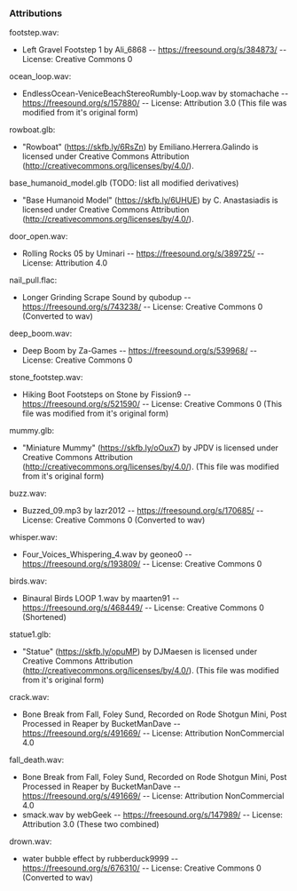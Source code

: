 ### Attributions

footstep.wav:
- Left Gravel Footstep 1 by Ali_6868 -- https://freesound.org/s/384873/ -- License: Creative Commons 0

ocean_loop.wav: 
- EndlessOcean-VeniceBeachStereoRumbly-Loop.wav by stomachache -- https://freesound.org/s/157880/ -- License: Attribution 3.0 (This file was modified from it's original form)

rowboat.glb: 
- "Rowboat" (https://skfb.ly/6RsZn) by Emiliano.Herrera.Galindo is licensed under Creative Commons Attribution (http://creativecommons.org/licenses/by/4.0/).

base_humanoid_model.glb (TODO: list all modified derivatives)
- "Base Humanoid Model" (https://skfb.ly/6UHUE) by C. Anastasiadis is licensed under Creative Commons Attribution (http://creativecommons.org/licenses/by/4.0/).

door_open.wav:
- Rolling Rocks 05 by Uminari -- https://freesound.org/s/389725/ -- License: Attribution 4.0

nail_pull.flac:
- Longer Grinding Scrape Sound by qubodup -- https://freesound.org/s/743238/ -- License: Creative Commons 0 (Converted to wav)

deep_boom.wav:
- Deep Boom by Za-Games -- https://freesound.org/s/539968/ -- License: Creative Commons 0

stone_footstep.wav:
- Hiking Boot Footsteps on Stone by Fission9 -- https://freesound.org/s/521590/ -- License: Creative Commons 0 (This file was modified from it's original form)

mummy.glb:
- "Miniature Mummy" (https://skfb.ly/oOux7) by JPDV is licensed under Creative Commons Attribution (http://creativecommons.org/licenses/by/4.0/). (This file was modified from it's original form)

buzz.wav:
- Buzzed_09.mp3 by lazr2012 -- https://freesound.org/s/170685/ -- License: Creative Commons 0 (Converted to wav)

whisper.wav:
- Four_Voices_Whispering_4.wav by geoneo0 -- https://freesound.org/s/193809/ -- License: Creative Commons 0

birds.wav:
- Binaural Birds LOOP 1.wav by maarten91 -- https://freesound.org/s/468449/ -- License: Creative Commons 0 (Shortened)

statue1.glb:
- "Statue" (https://skfb.ly/opuMP) by DJMaesen is licensed under Creative Commons Attribution (http://creativecommons.org/licenses/by/4.0/). (This file was modified from it's original form)

crack.wav:
- Bone Break from Fall, Foley Sund, Recorded on Rode Shotgun Mini,  Post Processed in Reaper by BucketManDave -- https://freesound.org/s/491669/ -- License: Attribution NonCommercial 4.0

fall_death.wav:
- Bone Break from Fall, Foley Sund, Recorded on Rode Shotgun Mini,  Post Processed in Reaper by BucketManDave -- https://freesound.org/s/491669/ -- License: Attribution NonCommercial 4.0
- smack.wav by webGeek -- https://freesound.org/s/147989/ -- License: Attribution 3.0 (These two combined)

drown.wav:
- water bubble effect by rubberduck9999 -- https://freesound.org/s/676310/ -- License: Creative Commons 0 (Converted to wav)
